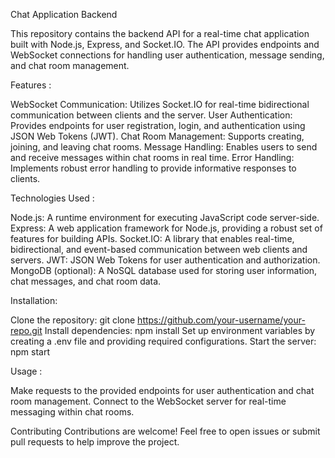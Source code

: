 Chat Application Backend

This repository contains the backend API for a real-time chat application built with Node.js, Express, and Socket.IO. The API provides endpoints and WebSocket connections for handling user authentication, message sending, and chat room management.

Features :

WebSocket Communication: Utilizes Socket.IO for real-time bidirectional communication between clients and the server.
User Authentication: Provides endpoints for user registration, login, and authentication using JSON Web Tokens (JWT).
Chat Room Management: Supports creating, joining, and leaving chat rooms.
Message Handling: Enables users to send and receive messages within chat rooms in real time.
Error Handling: Implements robust error handling to provide informative responses to clients.

Technologies Used :

Node.js: A runtime environment for executing JavaScript code server-side.
Express: A web application framework for Node.js, providing a robust set of features for building APIs.
Socket.IO: A library that enables real-time, bidirectional, and event-based communication between web clients and servers.
JWT: JSON Web Tokens for user authentication and authorization.
MongoDB (optional): A NoSQL database used for storing user information, chat messages, and chat room data.

Installation:

Clone the repository: git clone https://github.com/your-username/your-repo.git
Install dependencies: npm install
Set up environment variables by creating a .env file and providing required configurations.
Start the server: npm start

Usage :

Make requests to the provided endpoints for user authentication and chat room management.
Connect to the WebSocket server for real-time messaging within chat rooms.

Contributing
Contributions are welcome! Feel free to open issues or submit pull requests to help improve the project.

